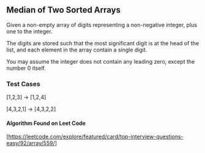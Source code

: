 ## Median of Two Sorted Arrays
Given a non-empty array of digits representing a non-negative integer, plus one to the integer.

The digits are stored such that the most significant digit is at the head of the list, and each element in the array contain a single digit.

You may assume the integer does not contain any leading zero, except the number 0 itself.

### Test Cases
[1,2,3] -> [1,2,4]

[4,3,2,1] -> [4,3,2,2]

#### Algorithm Found on Leet Code
[https://leetcode.com/explore/featured/card/top-interview-questions-easy/92/array/559/]